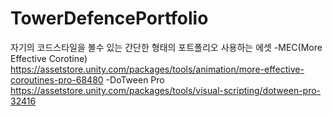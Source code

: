 # TowerDefencePortfolio
자기의 코드스타일을 볼수 있는 간단한 형태의 포트폴리오
사용하는 에셋
-MEC(More Effective Corotine) https://assetstore.unity.com/packages/tools/animation/more-effective-coroutines-pro-68480
-DoTween Pro https://assetstore.unity.com/packages/tools/visual-scripting/dotween-pro-32416
